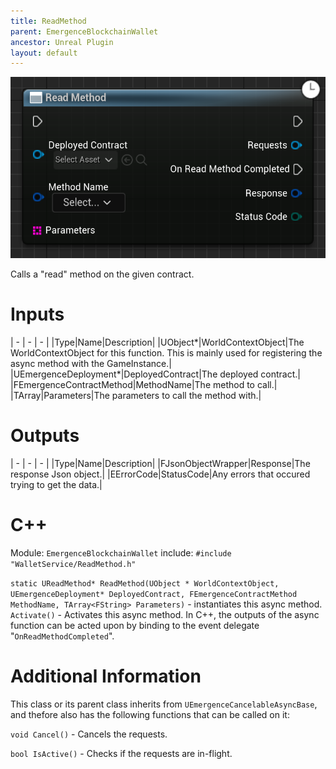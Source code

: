 ```yaml
---
title: ReadMethod
parent: EmergenceBlockchainWallet
ancestor: Unreal Plugin
layout: default
---
```


![](ReadMethod.PNG)

Calls a "read" method on the given contract.

# Inputs

| - | - | - |
|Type|Name|Description|
|UObject\*|WorldContextObject|The WorldContextObject for this function. This is mainly used for registering the async method with the GameInstance.|
|UEmergenceDeployment\*|DeployedContract|The deployed contract.|
|FEmergenceContractMethod|MethodName|The method to call.|
|TArray<FString>|Parameters|The parameters to call the method with.|

# Outputs

| - | - | - |
|Type|Name|Description|
|FJsonObjectWrapper|Response|The response Json object.|
|EErrorCode|StatusCode|Any errors that occured trying to get the data.|

# C++
Module: `EmergenceBlockchainWallet`
include: `#include "WalletService/ReadMethod.h"`

`static UReadMethod* ReadMethod(UObject * WorldContextObject, UEmergenceDeployment* DeployedContract, FEmergenceContractMethod MethodName, TArray<FString> Parameters)` - instantiates this async method.
`Activate()` - Activates this async method.
In C++, the outputs of the async function can be acted upon by binding to the event delegate "`OnReadMethodCompleted`".

# Additional Information

This class or its parent class inherits from `UEmergenceCancelableAsyncBase`, and thefore also has the following functions that can be called on it:

`void Cancel()` - Cancels the requests.

`bool IsActive()` - Checks if the requests are in-flight.